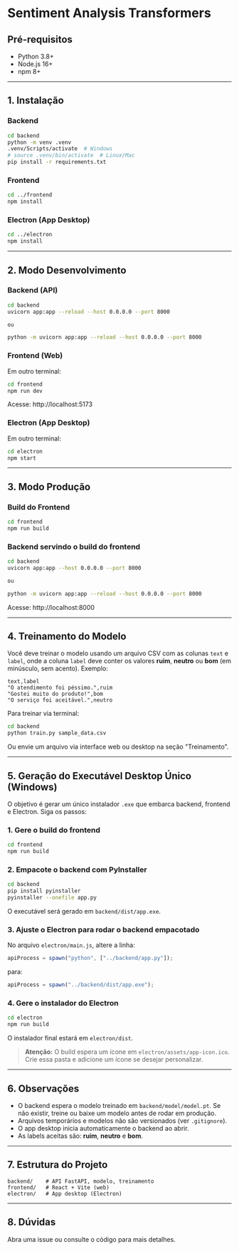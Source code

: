 # Sentiment Analysis Transformers

## Pré-requisitos

- Python 3.8+
- Node.js 16+
- npm 8+

---

## 1. Instalação

### Backend
```bash
cd backend
python -m venv .venv
.venv/Scripts/activate  # Windows
# source .venv/bin/activate  # Linux/Mac
pip install -r requirements.txt
```

### Frontend
```bash
cd ../frontend
npm install
```

### Electron (App Desktop)
```bash
cd ../electron
npm install
```

---

## 2. Modo Desenvolvimento

### Backend (API)
```bash
cd backend
uvicorn app:app --reload --host 0.0.0.0 --port 8000

ou

python -m uvicorn app:app --reload --host 0.0.0.0 --port 8000
```

### Frontend (Web)
Em outro terminal:
```bash
cd frontend
npm run dev
```
Acesse: http://localhost:5173

### Electron (App Desktop)
Em outro terminal:
```bash
cd electron
npm start
```

---

## 3. Modo Produção

### Build do Frontend
```bash
cd frontend
npm run build
```

### Backend servindo o build do frontend
```bash
cd backend
uvicorn app:app --host 0.0.0.0 --port 8000

ou

python -m uvicorn app:app --reload --host 0.0.0.0 --port 8000
```
Acesse: http://localhost:8000

---

## 4. Treinamento do Modelo

Você deve treinar o modelo usando um arquivo CSV com as colunas `text` e `label`, onde a coluna `label` deve conter os valores **ruim**, **neutro** ou **bom** (em minúsculo, sem acento). Exemplo:

```
text,label
"O atendimento foi péssimo.",ruim
"Gostei muito do produto!",bom
"O serviço foi aceitável.",neutro
```

Para treinar via terminal:
```bash
cd backend
python train.py sample_data.csv
```

Ou envie um arquivo via interface web ou desktop na seção "Treinamento".

---

## 5. Geração do Executável Desktop Único (Windows)

O objetivo é gerar um único instalador `.exe` que embarca backend, frontend e Electron. Siga os passos:

### 1. Gere o build do frontend
```bash
cd frontend
npm run build
```

### 2. Empacote o backend com PyInstaller
```bash
cd backend
pip install pyinstaller
pyinstaller --onefile app.py
```
O executável será gerado em `backend/dist/app.exe`.

### 3. Ajuste o Electron para rodar o backend empacotado
No arquivo `electron/main.js`, altere a linha:
```js
apiProcess = spawn("python", ["../backend/app.py"]);
```
para:
```js
apiProcess = spawn("../backend/dist/app.exe");
```

### 4. Gere o instalador do Electron
```bash
cd electron
npm run build
```
O instalador final estará em `electron/dist`.

> **Atenção:** O build espera um ícone em `electron/assets/app-icon.ico`. Crie essa pasta e adicione um ícone se desejar personalizar.

---

## 6. Observações
- O backend espera o modelo treinado em `backend/model/model.pt`. Se não existir, treine ou baixe um modelo antes de rodar em produção.
- Arquivos temporários e modelos não são versionados (ver `.gitignore`).
- O app desktop inicia automaticamente o backend ao abrir.
- As labels aceitas são: **ruim**, **neutro** e **bom**.

---

## 7. Estrutura do Projeto

```
backend/    # API FastAPI, modelo, treinamento
frontend/   # React + Vite (web)
electron/   # App desktop (Electron)
```

---

## 8. Dúvidas
Abra uma issue ou consulte o código para mais detalhes.
